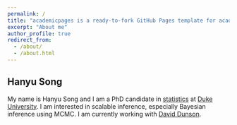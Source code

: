 ```yaml
---
permalink: /
title: "academicpages is a ready-to-fork GitHub Pages template for academic personal websites"
excerpt: "About me"
author_profile: true
redirect_from: 
  - /about/
  - /about.html
---
```


## Hanyu Song
My name is Hanyu Song and I am a PhD candidate in [statistics](https://www.stat.duke.edu) at [Duke University](https://www.duke.edu/). I am interested in scalable inference, especially Bayesian inference using MCMC. I am currently working with [David Dunson](http://stat.duke.edu/people/david-b-dunson).

